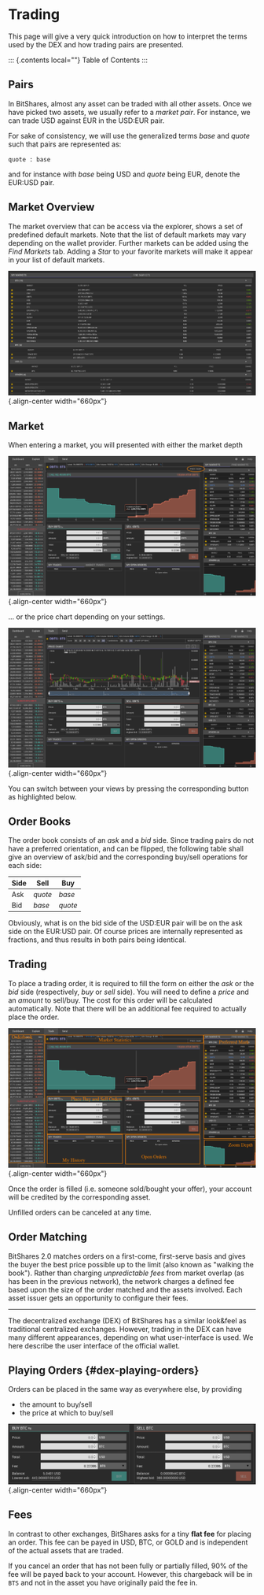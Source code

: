 # Trading

This page will give a very quick introduction on how to interpret the
terms used by the DEX and how trading pairs are presented.

::: {.contents local=""}
Table of Contents
:::

## Pairs

In BitShares, almost any asset can be traded with all other assets. Once
we have picked two assets, we usually refer to a *market pair*. For
instance, we can trade USD against EUR in the USD:EUR pair.

For sake of consistency, we will use the generalized terms *base* and
*quote* such that pairs are represented as:

    quote : base

and for instance with *base* being USD and *quote* being EUR, denote the
EUR:USD pair.

## Market Overview

The market overview that can be access via the explorer, shows a set of
predefined default markets. Note that the list of default markets may
vary depending on the wallet provider. Further markets can be added
using the *Find Markets* tab. Adding a *Star* to your favorite markets
will make it appear in your list of default markets.

![Market overview](../images/dex-trading-markets.png){.align-center
width="660px"}

## Market

When entering a market, you will presented with either the market depth

![Trading market depth](../images/dex-trading-overview.png){.align-center
width="660px"}

\... or the price chart depending on your settings.

![Trading price chart](../images/dex-trading-price-chart.png){.align-center
width="660px"}

You can switch between your views by pressing the corresponding button
as highlighted below.

## Order Books

The order book consists of an *ask* and a *bid* side. Since trading
pairs do not have a preferred orientation, and can be flipped, the
following table shall give an overview of ask/bid and the corresponding
buy/sell operations for each side:

| Side | Sell    | Buy     |
|------|---------|---------|
| Ask  | *quote* | *base*  |
| Bid  | *base*  | *quote* |

Obviously, what is on the bid side of the USD:EUR pair will be on the
ask side on the EUR:USD pair. Of course prices are internally
represented as fractions, and thus results in both pairs being
identical.

## Trading

To place a trading order, it is required to fill the form on either the
*ask* or the *bid* side (respectively, *buy* or *sell* side). You will
need to define a *price* and an *amount* to sell/buy. The cost for this
order will be calculated automatically. Note that there will be an
additional fee required to actually place the order.

![Individual areas of the trading dialog](../images/dex-trading-explained.png){.align-center
width="660px"}

Once the order is filled (i.e. someone sold/bought your offer), your
account will be credited by the corresponding asset.

Unfilled orders can be canceled at any time.

## Order Matching

BitShares 2.0 matches orders on a first-come, first-serve basis and
gives the buyer the best price possible up to the limit (also known as
\"walking the book\"). Rather than charging *unpredictable fees* from
market overlap (as has been in the previous network), the network
charges a defined fee based upon the size of the order matched and the
assets involved. Each asset issuer gets an opportunity to configure
their fees.

------------------------------------------------------------------------

The decentralized exchange (DEX) of BitShares has a similar look&feel as
traditional centralized exchanges. However, trading in the DEX can have
many different appearances, depending on what user-interface is used. We
here describe the user interface of the official wallet.

## Playing Orders {#dex-playing-orders}

Orders can be placed in the same way as everywhere else, by providing

- the amount to buy/sell
- the price at which to buy/sell

![Placing orders](../images/dex-buysell.png){.align-center
width="660px"}

## Fees

In contrast to other exchanges, BitShares asks for a tiny **flat fee**
for placing an order. This fee can be payed in USD, BTC, or GOLD and is
independent of the actual assets that are traded.

If you cancel an order that has not been fully or partially filled, 90%
of the fee will be payed back to your account. However, this chargeback
will be in `BTS` and not in the asset you have originally paid the fee
in.
